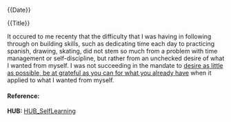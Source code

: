 {{Date}}

{{Title}}

It occured to me recenty that the difficulty that I was having in following through on building skills, such as dedicating time each day to practicing spanish, drawing, skating, did not stem so much from a problem with time management or self-discipline, but rather from an unchecked desire of what I wanted from myself. I was not succeeding in the mandate to [desire as little as possible, be at grateful as you can for what you already have](zzzzz_cards/desire%20as%20little%20as%20possible,%20be%20at%20grateful%20as%20you%20can%20for%20what%20you%20already%20have.md) when it applied to what I wanted from myself. 

#### Reference:
**HUB:** [HUB_SelfLearning](zzzzz_cards/HUB_SelfLearning.md)
